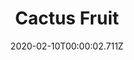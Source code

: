 ---
templateKey: blog-post
title: Cactus Fruit
type: fruit
description: The sweet fruit of the prickly pear cactus.
featuredpost: false
date: 2020-02-10T00:00:02.711Z
featuredimage: /img/Cactus_Fruit.png
sellPrice: 75
tags: 
  - indoor
  -  Sam
  -  Pam
  -  Linus
  -  Jelly
  -  The Desert
  -  Exotic Foraging Bundle
---
